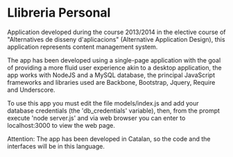 # Llibreria Personal

Application developed during the course 2013/2014 in the elective course of "Alternatives de disseny d'aplicacions" (Alternative Application Design), this application represents content management system.

The app has been developed using a single-page application with the goal of providing a more fluid user experience akin to a desktop application, the app works with NodeJS and a MySQL database, the principal JavaScript frameworks and libraries used are Backbone, Bootstrap, Jquery, Require and Underscore.

To use this app you must  edit the file models/index.js and add your database credentials (the 'db_credentials' variable), then, from the prompt execute 'node server.js' and via web browser you can enter to localhost:3000 to view the web page.

Attention: The app has been developed in Catalan, so the code and the interfaces will be in this language.
